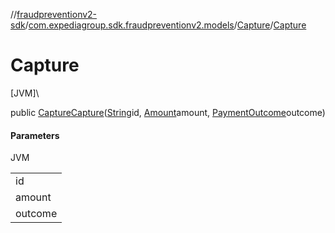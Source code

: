 //[fraudpreventionv2-sdk](../../../index.md)/[com.expediagroup.sdk.fraudpreventionv2.models](../index.md)/[Capture](index.md)/[Capture](-capture.md)

# Capture

[JVM]\

public [Capture](index.md)[Capture](-capture.md)([String](https://docs.oracle.com/javase/8/docs/api/java/lang/String.html)id, [Amount](../-amount/index.md)amount, [PaymentOutcome](../-payment-outcome/index.md)outcome)

#### Parameters

JVM

| |
|---|
| id |
| amount |
| outcome |
